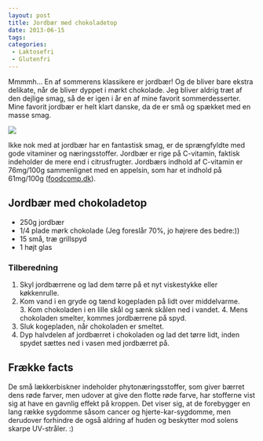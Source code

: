 ```yaml
---
layout: post
title: Jordbær med chokoladetop
date: 2013-06-15
tags:
categories:
 - Laktosefri
 - Glutenfri
---
```

Mmmmh... En af sommerens klassikere er jordbær! Og de bliver bare ekstra
delikate, når de bliver dyppet i mørkt chokolade.
Jeg bliver aldrig træt af den dejlige smag, så de er igen i år en af mine
favorit sommerdesserter. Mine favorit jordbær er helt klart danske, da de er små
og spækket med en masse smag.

[ ![](http://4.bp.blogspot.com/-GYkqCps1vsY/UbziMZaR95I/AAAAAAAAA-Y/_F--kZsUG_M/s1600/Jordb%C3%A6r_med_chokoladetop.jpg) ](http://4.bp.blogspot.com/-GYkqCps1vsY/UbziMZaR95I/AAAAAAAAA-Y/_F--kZsUG_M/s1600/Jordb%C3%A6r_med_chokoladetop.jpg)

Ikke nok med at jordbær har en fantastisk smag, er de sprængfyldte med gode
vitaminer og næringsstoffer. Jordbær er rige på C-vitamin, faktisk indeholder de
mere end i citrusfrugter. Jordbærs indhold af C-vitamin er 76mg/100g
sammenlignet med en appelsin, som har et indhold på 61mg/100g ([foodcomp.dk](http://foodcomp.dk/)).

## Jordbær med chokoladetop
- 250g jordbær
- 1/4 plade mørk chokolade (Jeg foreslår 70%, jo højrere des bedre:))
- 15 små, træ grillspyd
- 1 højt glas

### Tilberedning
1. Skyl jordbærrene og lad dem tørre på et nyt viskestykke eller køkkenrulle.
2. Kom vand i en gryde og tænd kogepladen på lidt over middelvarme. 
3. Kom chokoladen i en lille skål og sænk skålen ned i vandet.
4. Mens chokoladen smelter, kommes jordbærrene på spyd.
5. Sluk kogepladen, når chokoladen er smeltet.
6. Dyp halvdelen af jordbærret i chokoladen og lad det tørre lidt, inden spydet
   sættes ned i vasen med jordbærret på.

## Frække facts
De små lækkerbiskner indeholder phytonæringsstoffer, som giver bærret dens røde
farver, men udover at give den flotte røde farve, har stofferne vist sig at have
en gavnlig effekt på kroppen. Det viser sig, at de forebygger en lang række
sygdomme såsom cancer og hjerte-kar-sygdomme, men derudover forhindre de også
aldring af huden og beskytter mod solens skarpe UV-stråler. :)
